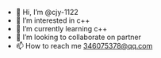 - 👋 Hi, I’m @cjy-1122
- 👀 I’m interested in c++
- 🌱 I’m currently learning c++
- 💞️ I’m looking to collaborate on partner
- 📫 How to reach me 346075378@qq.com

<!---
cjy-1122/cjy-1122 is a ✨ special ✨ repository because its `README.md` (this file) appears on your GitHub profile.
You can click the Preview link to take a look at your changes.
--->
